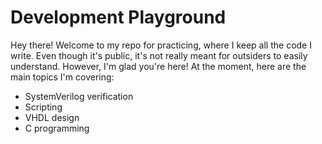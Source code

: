 # Development Playground
Hey there! Welcome to my repo for practicing, where I keep all the code I write. Even though it's public, it's not really meant for outsiders to easily understand. However, I'm glad you're here!
At the moment, here are the main topics I'm covering:

- SystemVerilog verification
- Scripting
- VHDL design
- C programming

